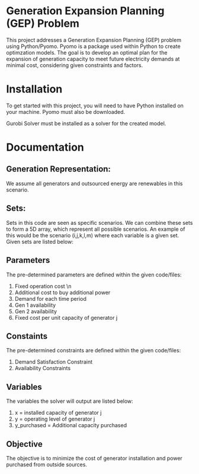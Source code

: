# Generation Expansion Planning (GEP) Problem

This project addresses a Generation Expansion Planning (GEP) problem using Python/Pyomo. Pyomo is a package used within Python to create optimzation models.
The goal is to develop an optimal plan for the expansion of generation capacity to meet future electricity demands at minimal cost, considering given constraints and factors.


# Installation

To get started with this project, you will need to have Python installed on your machine. Pyomo must also be downloaded.

Gurobi Solver must be installed as a solver for the created model.


# Documentation

## Generation Representation:

We assume all generators and outsourced energy are renewables in this scenario.

## Sets:

Sets in this code are seen as specific scenarios. We can combine these sets to form a 5D array, which represent all possible scenarios.
An example of this would be the scenario (i,j,k,l,m) where each variable is a given set. 
Given sets are listed below:


## Parameters

The pre-determined parameters are defined within the given code/files:

1. Fixed operation cost \n
2. Additional cost to buy additional power
3. Demand for each time period
4. Gen 1 availability 
5. Gen 2 availability 
6. Fixed cost per unit capacity of generator j    


## Constaints

The pre-determined constraints are defined within the given code/files:

1. Demand Satisfaction Constraint
2. Availability Constraints

## Variables

The variables the solver will output are listed below:

1. x = installed capacity of generator j
2. y = operating level of generator j
3. y_purchased = Additional capacity purchased

## Objective

The objective is to minimize the cost of generator installation and power purchased from outside sources.
